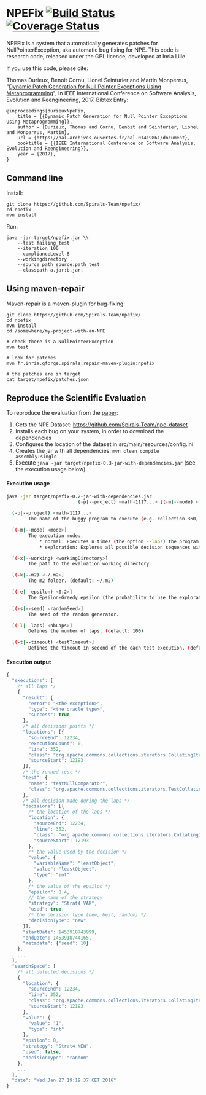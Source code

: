 # NPEFix [![Build Status](https://travis-ci.org/Spirals-Team/npefix.svg?branch=master)](https://travis-ci.org/Spirals-Team/npefix) [![Coverage Status](https://coveralls.io/repos/github/Spirals-Team/npefix/badge.svg?branch=master)](https://coveralls.io/github/Spirals-Team/npefix?branch=master)

NPEFix is a system that automatically generates patches for NullPointerException, aka automatic bug fixing for NPE.
This code is research code, released under the GPL licence, developed at Inria Lille.

If you use this code, please cite:

Thomas Durieux, Benoit Cornu, Lionel Seinturier and Martin Monperrus, "[Dynamic Patch Generation for Null Pointer Exceptions Using Metaprogramming](https://hal.archives-ouvertes.fr/hal-01419861/document)", In IEEE International Conference on Software Analysis, Evolution and Reengineering, 2017.
Bibtex Entry:

    @inproceedings{durieuxNpeFix,
        title = {{Dynamic Patch Generation for Null Pointer Exceptions Using Metaprogramming}},
        author = {Durieux, Thomas and Cornu, Benoit and Seinturier, Lionel and Monperrus, Martin},
        url = {https://hal.archives-ouvertes.fr/hal-01419861/document},
        booktitle = {{IEEE International Conference on Software Analysis, Evolution and Reengineering}},
        year = {2017},
    }


## Command line

Install:
```
git clone https://github.com/Spirals-Team/npefix/
cd npefix
mvn install
```

Run:
```
java -jar target/npefix.jar \\
    --test failing_test
    --iteration 100
    --complianceLevel 8
    --workingdirectory . 
    --source path_source:path_test
    --classpath a.jar:b.jar;
```

## Using maven-repair

Maven-repair is a maven-plugin for bug-fixing:

```
git clone https://github.com/Spirals-Team/npefix/
cd npefix
mvn install
cd /somewhere/my-project-with-an-NPE

# check there is a NullPointerException
mvn test 

# look for patches
mvn fr.inria.gforge.spirals:repair-maven-plugin:npefix

# the patches are in target
cat target/npefix/patches.json
```

## Reproduce the Scientific Evaluation

To reproduce the evaluation from the [paper]():
1. Gets the NPE Dataset: https://github.com/Spirals-Team/npe-dataset
2. Installs each bug on your system, in order to download the dependencies
3. Configures the location of the dataset in src/main/resources/config.ini
4. Creates the jar with all dependencies: `mvn clean compile assembly:single`
5. Execute `java -jar target/npefix-0.3-jar-with-dependencies.jar` (see the execution usage below)

#### Execution usage
```Bash
java -jar target/npefix-0.2-jar-with-dependencies.jar
                          (-p|--project) <math-1117...> [(-m|--mode) <mode>] [(-x|--working) <workingDirectory>] [(-k|--m2) <~/.m2>] [(-e|--epsilon) <0.2>] [(-s|--seed) <randomSeed>] [(-l|--laps) <nbLaps>] [(-t|--timeout) <testTimeout>]

  (-p|--project) <math-1117...>
        The name of the buggy program to execute (e.g. collection-360, math-1117, ...).

  [(-m|--mode) <mode>]
        The execution mode:
            * normal: Executes n times (the option --laps) the program and use the Epsilon Greedy algorithm to select the decision.
            * exploration: Explores all possible decision sequences with a limit of n laps (defined by --laps)

  [(-x|--working) <workingDirectory>]
        The path to the evaluation working directory.

  [(-k|--m2) <~/.m2>]
        The m2 folder. (default: ~/.m2)

  [(-e|--epsilon) <0.2>]
        The Epsilon-Greedy epsilon (the probability to use the exploration vs exploitation). (default: 0.2)

  [(-s|--seed) <randomSeed>]
        The seed of the random generator.

  [(-l|--laps) <nbLaps>]
        Defines the number of laps. (default: 100)

  [(-t|--timeout) <testTimeout>]
        Defines the timeout in second of the each test execution. (default: 5)
```

#### Execution output
```js
{
  "executions": [
    /* all laps */
    {
      "result": {
        "error": "<the exception>",
        "type": "<the oracle type>",
        "success": true
      },
      /* all decisions points */
      "locations": [{
        "sourceEnd": 12234,
        "executionCount": 0,
        "line": 352,
        "class": "org.apache.commons.collections.iterators.CollatingIterator",
        "sourceStart": 12193
      }],
      /* the runned test */
      "test": {
        "name": "testNullComparator",
        "class": "org.apache.commons.collections.iterators.TestCollatingIterator"
      },
      /* all decision made during the laps */
      "decisions": [{
        /* the location of the laps */
        "location": {
          "sourceEnd": 12234,
          "line": 352,
          "class": "org.apache.commons.collections.iterators.CollatingIterator",
          "sourceStart": 12193
        },
        /* the value used by the decision */
        "value": {
          "variableName": "leastObject",
          "value": "leastObject",
          "type": "int"
        },
        /* the value of the epsilon */
        "epsilon": 0.4,
        // the name of the strategy
        "strategy": "Strat4 VAR",
        "used": true,
        /* the decision type (new, best, random) */
        "decisionType": "new"
      }],
      "startDate": 1453918743999,
      "endDate": 1453918744165,
      "metadata": {"seed": 10}
    },
    ...
  ],
  "searchSpace": [
    /* all detected decisions */
    {
      "location": {
        "sourceEnd": 12234,
        "line": 352,
        "class": "org.apache.commons.collections.iterators.CollatingIterator",
        "sourceStart": 12193
      },
      "value": {
        "value": "1",
        "type": "int"
      },
      "epsilon": 0,
      "strategy": "Strat4 NEW",
      "used": false,
      "decisionType": "random"
    },
    ...
  ],
  "date": "Wed Jan 27 19:19:37 CET 2016"
}
```

